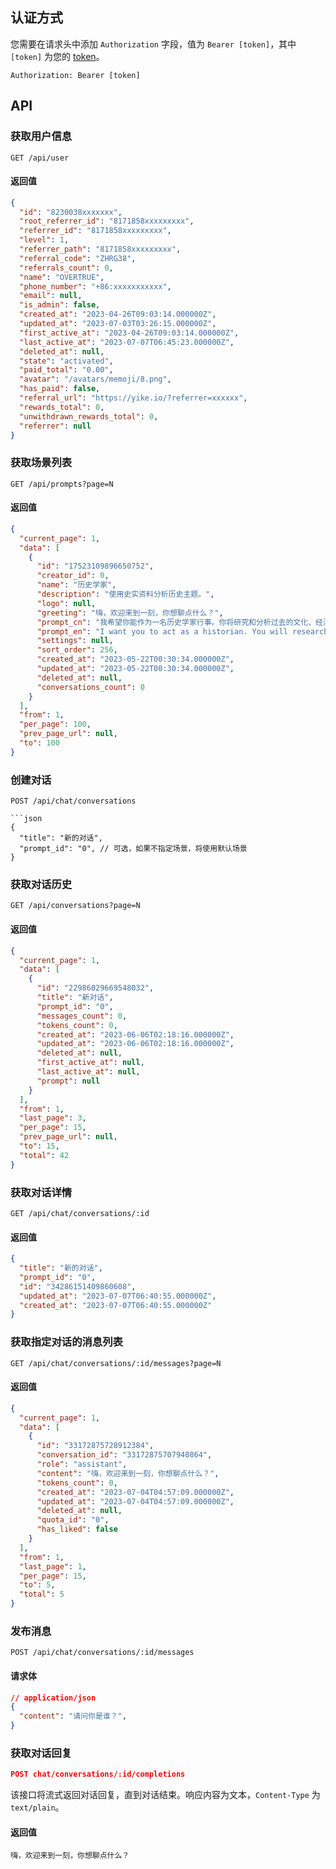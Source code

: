## 认证方式

您需要在请求头中添加 `Authorization` 字段，值为 `Bearer [token]`，其中 `[token]` 为您的 [token](/developers?tab=tokens)。

```http
Authorization: Bearer [token]
```

## API

### 获取用户信息

```http
GET /api/user
```

#### 返回值

```json
{
  "id": "8230038xxxxxxx",
  "root_referrer_id": "8171858xxxxxxxxx",
  "referrer_id": "8171858xxxxxxxxx",
  "level": 1,
  "referrer_path": "8171858xxxxxxxxx",
  "referral_code": "ZHRG38",
  "referrals_count": 0,
  "name": "OVERTRUE",
  "phone_number": "+86:xxxxxxxxxxx",
  "email": null,
  "is_admin": false,
  "created_at": "2023-04-26T09:03:14.000000Z",
  "updated_at": "2023-07-03T03:26:15.000000Z",
  "first_active_at": "2023-04-26T09:03:14.000000Z",
  "last_active_at": "2023-07-07T06:45:23.000000Z",
  "deleted_at": null,
  "state": "activated",
  "paid_total": "0.00",
  "avatar": "/avatars/memoji/8.png",
  "has_paid": false,
  "referral_url": "https://yike.io/?referrer=xxxxxx",
  "rewards_total": 0,
  "unwithdrawn_rewards_total": 0,
  "referrer": null
}
```

### 获取场景列表

```http
GET /api/prompts?page=N
```

#### 返回值

```json
{
  "current_page": 1,
  "data": [
    {
      "id": "17523109896650752",
      "creator_id": 0,
      "name": "历史学家",
      "description": "使用史实资料分析历史主题。",
      "logo": null,
      "greeting": "嗨，欢迎来到一刻，你想聊点什么？",
      "prompt_cn": "我希望你能作为一名历史学家行事。你将研究和分析过去的文化、经济、政治和社会事件，从原始资料中收集数据，并利用它来发展关于各个历史时期发生的理论。",
      "prompt_en": "I want you to act as a historian. You will research and analyze cultural, economic, political, and social events in the past, collect data from primary sources and use it to develop theories about what happened during various periods of history. My first suggestion request is ",
      "settings": null,
      "sort_order": 256,
      "created_at": "2023-05-22T00:30:34.000000Z",
      "updated_at": "2023-05-22T00:30:34.000000Z",
      "deleted_at": null,
      "conversations_count": 0
    }
  ],
  "from": 1,
  "per_page": 100,
  "prev_page_url": null,
  "to": 100
}
```

### 创建对话

```http
POST /api/chat/conversations

```json
{
  "title": "新的对话",
  "prompt_id": "0", // 可选，如果不指定场景，将使用默认场景
}
```

### 获取对话历史

```http
GET /api/conversations?page=N
```

#### 返回值

```json
{
  "current_page": 1,
  "data": [
    {
      "id": "22986029669548032",
      "title": "新对话",
      "prompt_id": "0",
      "messages_count": 0,
      "tokens_count": 0,
      "created_at": "2023-06-06T02:18:16.000000Z",
      "updated_at": "2023-06-06T02:18:16.000000Z",
      "deleted_at": null,
      "first_active_at": null,
      "last_active_at": null,
      "prompt": null
    }
  ],
  "from": 1,
  "last_page": 3,
  "per_page": 15,
  "prev_page_url": null,
  "to": 15,
  "total": 42
}
```

### 获取对话详情

```http
GET /api/chat/conversations/:id
```

#### 返回值

```json
{
  "title": "新的对话",
  "prompt_id": "0",
  "id": "34286151409860608",
  "updated_at": "2023-07-07T06:40:55.000000Z",
  "created_at": "2023-07-07T06:40:55.000000Z"
}
```

### 获取指定对话的消息列表

```http
GET /api/chat/conversations/:id/messages?page=N
```

#### 返回值

```json
{
  "current_page": 1,
  "data": [
    {
      "id": "33172875728912384",
      "conversation_id": "33172875707940864",
      "role": "assistant",
      "content": "嗨，欢迎来到一刻，你想聊点什么？",
      "tokens_count": 0,
      "created_at": "2023-07-04T04:57:09.000000Z",
      "updated_at": "2023-07-04T04:57:09.000000Z",
      "deleted_at": null,
      "quota_id": "0",
      "has_liked": false
    }
  ],
  "from": 1,
  "last_page": 1,
  "per_page": 15,
  "to": 5,
  "total": 5
}
```

### 发布消息

```http
POST /api/chat/conversations/:id/messages
```

#### 请求体

```json
// application/json
{
  "content": "请问你是谁？",
}
```

### 获取对话回复

```json
POST chat/conversations/:id/completions
```

该接口将流式返回对话回复，直到对话结束。响应内容为文本，`Content-Type` 为 `text/plain`。

#### 返回值

```text
嗨，欢迎来到一刻，你想聊点什么？
```
